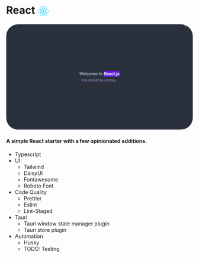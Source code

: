 # React <img src="https://raw.githubusercontent.com/Fractal-Tess/React/main/src/assets/react.svg" width="30" align='center'/>

<div align="center">
<img src="https://raw.githubusercontent.com/Fractal-Tess/React/main/public/app.jpg" width="580" style="border-radius:2rem"/>
</div>
</div>

#### A simple React starter with a few opinionated additions.

- Typescript
- UI:
  - Tailwind
  - DaisyUI
  - Fontawesome
  - Roboto Font
- Code Quality
  - Prettier
  - Eslint
  - Lint-Staged
- Tauri
  - Tauri window state manager plugin
  - Tauri store plugin
- Automation
  - Husky
  - TODO: Testing
